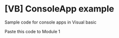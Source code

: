 # [VB] ConsoleApp example
Sample code for console apps in Visual basic

Paste this code to Module 1

